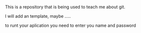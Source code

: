 This is a repository that is being used to teach me about git.

I will add an template, maybe .....

to runt your aplication you need to enter you name and password
